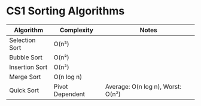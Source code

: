 # CS1 Sorting Algorithms


| Algorithm       | Complexity          | Notes                                  |
|-----------------|---------------------|----------------------------------------|
| Selection Sort  | O(n²)               |                                        |
| Bubble Sort     | O(n²)               |                                        |
| Insertion Sort  | O(n²)               |                                        |
| Merge Sort      | O(n log n)          |                                        |
| Quick Sort      | Pivot Dependent     | Average: O(n log n), Worst: O(n²)      |



